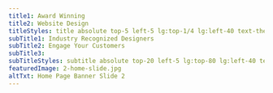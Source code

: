 ```yaml
---
title1: Award Winning
title2: Website Design
titleStyles: title absolute top-5 left-5 lg:top-1/4 lg:left-40 text-themeBlue-100 text-base lg:text-7xl font-LatoBold text-center
subTitle1: Industry Recognized Designers
subTitle2: Engage Your Customers
subTitle3: 
subTitleStyles: subtitle absolute top-20 left-5 lg:top-80 lg:left-40 text-themeOrange-400 text-sm lg:text-4xl font-LatoLight text-center
featuredImage: 2-home-slide.jpg
altTxt: Home Page Banner Slide 2
---
```

